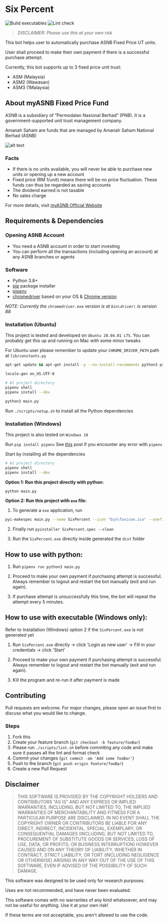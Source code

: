 # Six Percent

![Build executables](https://github.com/ngshiheng/six-percent/workflows/Build%20executables/badge.svg?branch=master)
![Lint check](https://github.com/ngshiheng/six-percent/workflows/Lint%20check/badge.svg?branch=master)

> _DISCLAIMER: Please use this at your own risk_

This bot helps user to automatically purchase ASNB Fixed Price UT units.

User shall proceed to make their own payment if there is a successful purchase attempt.

Currently, this bot supports up to 3 fixed price unit trust:

- ASM (Malaysia)
- ASM2 (Wawasan)
- ASM3 (1Malaysia)

## About myASNB Fixed Price Fund

ASNB is a subsidiary of “Permodalan Nasional Berhad” (PNB). It is a government-supported unit trust management company.

Amanah Saham are funds that are managed by Amanah Saham National Berhad (ASNB)

![alt text](https://i.imgur.com/LCB8Soo.jpg)

### Facts

- If there is no units available, you will never be able to purchase new units or opening up a new account
- Fixed price (RM 1/unit) means there will be no price fluctuation. These funds can thus be regarded as saving accounts
- The dividend earned is not taxable
- No sales charge

For more details, visit [myASNB Official Website](https://www.myasnb.com.my/)

## Requirements & Dependencies

### Opening ASNB Account

- You need a ASNB account in order to start investing
- You can perform all the transactions (including opening an account) at any ASNB branches or agents

### Software

- Python 3.8+
- [pip](https://pip.pypa.io/en/stable/) package installer
- [pipenv](https://pypi.org/project/pipenv/)
- [chromedriver](https://chromedriver.chromium.org/downloads) based on your OS & [Chrome version](chrome://settings/help)

_NOTE: Currently the `chromedriver.exe` version is at `bin\driver\` is version 88_

### Installation (Ubuntu)

This project is tested and developed on `Ubuntu 20.04.01 LTS`. You can probably get this up and running on Mac with some minor tweaks

For Ubuntu user please remember to update your `CHROME_DRIVER_PATH` path at `lib/constants.py`

```bash
apt-get update && apt-get install -y --no-install-recommends python3 python3-virtualenv python3-pip chromium-chromedriver locales

locale-gen en_US.UTF-8

# At project directory
pipenv shell
pipenv install --dev

python3 main.py
```

Run `./scripts/setup.sh` to install all the Python dependencies

### Installation (Windows)

This project is also tested on `Windows 10`

Run `pip install pipenv` See [this](https://stackoverflow.com/questions/46041719/windows-reports-error-when-trying-to-install-package-using-pipenv) post if you encounter any error with `pipenv`

Start by installing all the dependencies

```bash
# At project directory
pipenv shell
pipenv install --dev
```

**Option 1: Run this project directly with python:**

```bash
python main.py
```

**Option 2: Run this project with `exe` file:**

1. To generate a `exe` application, run

```sh
pyi-makespec main.py --name SixPercent --icon "bin\favicon.ico" --onefile --console --add-binary "bin\driver\chromedriver.exe;bin\driver\\"
```

2. Finally run `pyinstaller SixPercent.spec --clean`

3. Run the `SixPercent.exe` directly inside generated the `dist` folder

## How to use with python:

1. Run `pipenv run python3 main.py`

2. Proceed to make your own payment if purchasing attempt is successful. Always remember to logout and restart the bot manually (exit and run again).

3. If purchase attempt is unsuccessfully this time, the bot will repeat the attempt every 5 minutes.

## How to use with executable (Windows only):

Refer to Installation (Windows) option 2 if the `SixPercent.exe` is not generated yet

1. Run `SixPercent.exe` directly -> click 'Login as new user' -> Fill in your credentials -> click 'Start'

2. Proceed to make your own payment if purchasing attempt is successful. Always remember to logout and restart the bot manually (exit and run again).

3. Kill the program and re-run it after payment is made

## Contributing

Pull requests are welcome. For major changes, please open an issue first to discuss what you would like to change.

### Steps

1. Fork this
2. Create your feature branch (`git checkout -b feature/fooBar`)
3. Please run `./scripts/lint.sh` before commiting any code and make sure it passes all the lint and format check
4. Commit your changes (`git commit -am 'Add some fooBar'`)
5. Push to the branch (`git push origin feature/fooBar`)
6. Create a new Pull Request

## Disclaimer

> THIS SOFTWARE IS PROVIDED BY THE COPYRIGHT HOLDERS AND CONTRIBUTORS "AS IS" AND ANY EXPRESS OR IMPLIED WARRANTIES, INCLUDING, BUT NOT LIMITED TO, THE IMPLIED WARRANTIES OF MERCHANTABILITY AND FITNESS FOR A PARTICULAR PURPOSE ARE DISCLAIMED. IN NO EVENT SHALL THE COPYRIGHT OWNER OR CONTRIBUTORS BE LIABLE FOR ANY DIRECT, INDIRECT, INCIDENTAL, SPECIAL, EXEMPLARY, OR CONSEQUENTIAL DAMAGES (INCLUDING, BUT NOT LIMITED TO, PROCUREMENT OF SUBSTITUTE GOODS OR SERVICES; LOSS OF USE, DATA, OR PROFITS; OR BUSINESS INTERRUPTION) HOWEVER CAUSED AND ON ANY THEORY OF LIABILITY, WHETHER IN CONTRACT, STRICT LIABILITY, OR TORT (INCLUDING NEGLIGENCE OR OTHERWISE) ARISING IN ANY WAY OUT OF THE USE OF THIS SOFTWARE, EVEN IF ADVISED OF THE POSSIBILITY OF SUCH DAMAGE.

This software was designed to be used only for research purposes.

Uses are not recommended, and have never been evaluated.

This software comes with no warranties of any kind whatsoever, and may not be useful for anything. Use it at your own risk!

If these terms are not acceptable, you aren't allowed to use the code.
